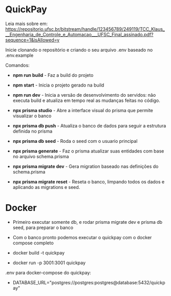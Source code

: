 # QuickPay
Leia mais sobre em: https://repositorio.ufsc.br/bitstream/handle/123456789/249119/TCC_Klaus___Engenharia_de_Controle_e_Automacao___UFSC_Final_assinado.pdf?sequence=1&isAllowed=y

Inicie clonando o repositório e criando o seu arquivo .env baseado no .env.example

Comandos:
- **npm run build** - Faz a build do projeto
- **npm start** - Inicia o projeto gerado na build
- **npm run dev** - Inicia a versão de desenvolvimento do servidos: não executa build e atualiza em tempo real as mudanças feitas no código.


- **npx prisma studio** - Abre a interface visual do prisma que permite visualizar o banco
- **npx prisma db push** - Atualiza o banco de dados para seguir a estrutura definida no prisma
- **npx prisma db seed** - Roda o seed com o usuario principal
- **npx prisma generate** - Faz o prisma atualizar suas entidades com base no arquivo schema.prisma
- **npx prisma migrate dev** - Gera migration baseado nas definições do schema.prisma
- **npx prisma migrate reset** - Reseta o banco, limpando todos os dados e aplicando as migrations e seed.

# Docker
- Primeiro executar somente db, e rodar prisma migrate dev e prisma db seed, para preparar o banco

- Com o banco pronto podemos executar o quickpay com o docker compose completo

- docker build -t quickpay 

- docker run -p 3001:3001 quickpay


.env para docker-compose do quickpay:
- DATABASE_URL="postgres://postgres:postgres@database:5432/quickpay"
